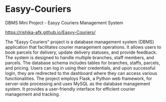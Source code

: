 # Easyy-Couriers
DBMS Mini Project - Easyy Couriers Management System

https://rishika-afk.github.io/Easyy-Couriers/

The "Easyy Couriers" project is a database management system (DBMS) application that facilitates courier management operations. It allows users to book parcels for delivery, update delivery statuses, and provide feedback. The system is designed to handle multiple branches, staff members, and parcels. The database schema includes tables for branches, staffs, parcels, and pricing. Users can log in using their credentials, and upon successful login, they are redirected to the dashboard where they can access various functionalities. The project employs Flask, a Python web framework, for server-side processing and uses MySQL as the database management system. It provides a user-friendly interface for efficient courier management and tracking.
